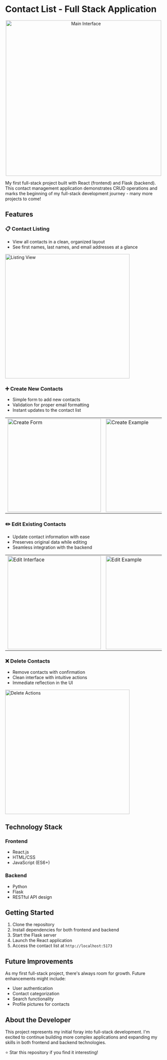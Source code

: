 # Contact List - Full Stack Application

<div align="center">
  <img src="https://github.com/user-attachments/assets/632faa6c-9d63-4ecd-83c0-71b08487c50e" width="500" alt="Main Interface">
</div>

My first full-stack project built with React (frontend) and Flask (backend). This contact management application demonstrates CRUD operations and marks the beginning of my full-stack development journey - many more projects to come!

## Features

### 📋 Contact Listing
- View all contacts in a clean, organized layout
- See first names, last names, and email addresses at a glance

<img src="https://github.com/user-attachments/assets/76785cff-1b27-4fbb-83b0-97c22d3b5879" width="400" alt="Listing View">

### ➕ Create New Contacts
- Simple form to add new contacts
- Validation for proper email formatting
- Instant updates to the contact list

<table>
  <tr>
    <td><img src="https://github.com/user-attachments/assets/a0fc85ea-ce5e-4433-ad60-e50c3c78c480" width="300" alt="Create Form"></td>
    <td><img src="https://github.com/user-attachments/assets/5e33810c-c40d-473c-9545-b35ab119be76" width="300" alt="Create Example"></td>
  </tr>
</table>

### ✏️ Edit Existing Contacts
- Update contact information with ease
- Preserves original data while editing
- Seamless integration with the backend

<table>
  <tr>
    <td><img src="https://github.com/user-attachments/assets/9d85e535-1549-4a5f-91c9-881a65512a4d" width="300" alt="Edit Interface"></td>
    <td><img src="https://github.com/user-attachments/assets/0bb4d1b3-70b6-4ac0-a0e8-11e58dd3bbca" width="300" alt="Edit Example"></td>
  </tr>
</table>

### ❌ Delete Contacts
- Remove contacts with confirmation
- Clean interface with intuitive actions
- Immediate reflection in the UI

<img src="https://github.com/user-attachments/assets/2f23975d-b771-4e5f-aabe-8950825e28f9" width="400" alt="Delete Actions">

## Technology Stack

### Frontend
- React.js
- HTML/CSS
- JavaScript (ES6+)

### Backend
- Python
- Flask
- RESTful API design

## Getting Started

1. Clone the repository
2. Install dependencies for both frontend and backend
3. Start the Flask server
4. Launch the React application
5. Access the contact list at `http://localhost:5173`

## Future Improvements

As my first full-stack project, there's always room for growth. Future enhancements might include:
- User authentication
- Contact categorization
- Search functionality
- Profile pictures for contacts

## About the Developer

This project represents my initial foray into full-stack development. I'm excited to continue building more complex applications and expanding my skills in both frontend and backend technologies.

⭐ Star this repository if you find it interesting!
